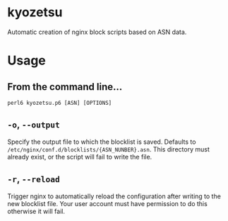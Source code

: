 # kyozetsu
Automatic creation of nginx block scripts based on ASN data.

# Usage
## From the command line...
```
perl6 kyozetsu.p6 [ASN] [OPTIONS]
```

## `-o`, `--output`
Specify the output file to which the blocklist is saved. Defaults to `/etc/nginx/conf.d/blocklists/{ASN_NUNBER}.asn`. This directory must already exist, or the script will fail to write the file.

## `-r`, `--reload`
Trigger nginx to automatically reload the configuration after writing to the new blocklist file. Your user account must have permission to do this otherwise it will fail.
